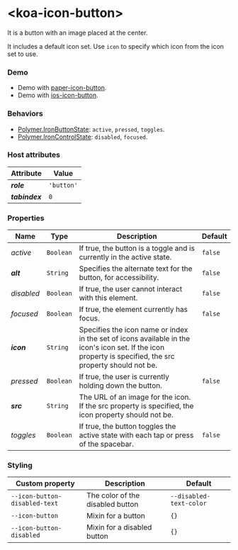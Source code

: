 # &lt;koa-icon-button&gt;

It is a button with an image placed at the center.

It includes a default icon set. Use `icon` to specify which icon from the icon set to use.

### Demo

* Demo with [paper-icon-button](https://elements.polymer-project.org/elements/paper-icon-button?view=demo).
* Demo with [ios-icon-button](https://kingofapp.github.io/ios-icon-button).

### Behaviors

* [Polymer.IronButtonState](https://elements.polymer-project.org/elements/iron-behaviors?active=Polymer.IronButtonState): `active`, `pressed`, `toggles`.
* [Polymer.IronControlState](https://elements.polymer-project.org/elements/iron-behaviors?active=Polymer.IronControlState): `disabled`, `focused`.

### Host attributes

Attribute | Value
----------|------
***role*** | `'button'`
***tabindex*** | `0`

### Properties

Name | Type | Description | Default
-----|------|-------------|--------
*active* | `Boolean` | If true, the button is a toggle and is currently in the active state. | `false`
***alt*** | `String` | Specifies the alternate text for the button, for accessibility. | `false`
*disabled* | `Boolean` | If true, the user cannot interact with this element. | `false`
*focused* | `Boolean` | If true, the element currently has focus. | `false`
***icon*** | `String` | Specifies the icon name or index in the set of icons available in the icon's icon set. If the icon property is specified, the src property should not be. |
*pressed* | `Boolean` | If true, the user is currently holding down the button. | `false`
***src*** | `String` | The URL of an image for the icon. If the src property is specified, the icon property should not be. |
*toggles* | `Boolean` | If true, the button toggles the active state with each tap or press of the spacebar. | `false`

### Styling

Custom property | Description | Default
----------------|-------------|--------
`--icon-button-disabled-text` | The color of the disabled button | `--disabled-text-color`
`--icon-button` | Mixin for a button | `{}`
`--icon-button-disabled` | Mixin for a disabled button | `{}`
